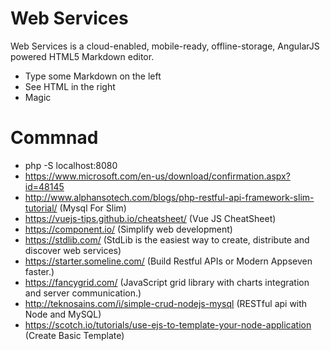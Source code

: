 # Web Services

Web Services is a cloud-enabled, mobile-ready, offline-storage, AngularJS powered HTML5 Markdown editor.

  - Type some Markdown on the left
  - See HTML in the right
  - Magic

# Commnad

  - php -S localhost:8080
  - https://www.microsoft.com/en-us/download/confirmation.aspx?id=48145
  - http://www.alphansotech.com/blogs/php-restful-api-framework-slim-tutorial/ (Mysql For Slim)
  - https://vuejs-tips.github.io/cheatsheet/ (Vue JS CheatSheet)
  - https://component.io/ (Simplify web development)
  - https://stdlib.com/ (StdLib is the easiest way to create, distribute and discover web services)
  - https://starter.someline.com/ (Build Restful APIs or Modern Appseven faster.)
  - https://fancygrid.com/ (JavaScript grid library with charts integration and server communication.)
  - http://teknosains.com/i/simple-crud-nodejs-mysql (RESTful api with Node and MySQL)
  - https://scotch.io/tutorials/use-ejs-to-template-your-node-application (Create Basic Template)
  
  
